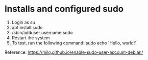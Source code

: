 # Installs and configured sudo

1. Login as su
2. apt install sudo
3. /sbin/adduser username sudo
4. Restart the system
5. To test, run the following command: sudo echo 'Hello, world!'

Reference:
https://milq.github.io/enable-sudo-user-account-debian/
